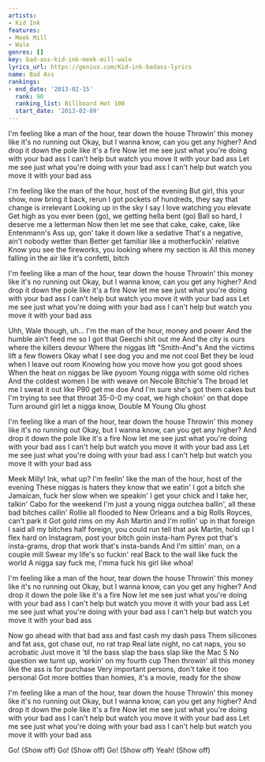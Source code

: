 ```yaml
---
artists:
- Kid Ink
features:
- Meek Mill
- Wale
genres: []
key: bad-ass-kid-ink-meek-mill-wale
lyrics_url: https://genius.com/Kid-ink-badass-lyrics
name: Bad Ass
rankings:
- end_date: '2013-02-15'
  rank: 90
  ranking_list: Billboard Hot 100
  start_date: '2013-02-09'
---
```

I'm feeling like a man of the hour, tear down the house
Throwin' this money like it's no running out
Okay, but I wanna know, can you get any higher?
And drop it down the pole like it's a fire
Now let me see just what you're doing with your bad ass
I can't help but watch you move it with your bad ass
Let me see just what you're doing with your bad ass
I can't help but watch you move it with your bad ass


I'm feeling like the man of the hour, host of the evening
But girl, this your show, now bring it back, rerun
I got pockets of hundreds, they say that change is irrelevant
Looking up in the sky I say I love watching you elevate
Get high as you ever been (go), we getting hella bent (go)
Ball so hard, I deserve me a letterman
Now then let me see that cake, cake, cake, like Entenmann's
Ass up, gon' take it down like a sedative
That's a negative, ain't nobody wetter than
Better get familiar like a motherfuckin' relative
Know you see the fireworks, you looking where my section is
All this money falling in the air like it's confetti, bitch


I'm feeling like a man of the hour, tear down the house
Throwin' this money like it's no running out
Okay, but I wanna know, can you get any higher?
And drop it down the pole like it's a fire
Now let me see just what you're doing with your bad ass
I can't help but watch you move it with your bad ass
Let me see just what you're doing with your bad ass
I can't help but watch you move it with your bad ass


Uhh, Wale though, uh...
I'm the man of the hour, money and power
And the humble ain't feed me so I got that Geechi shit out me
And the city is ours where the killers devour
Where the niggas lift "Smith-And"s
And the victims lift a few flowers
Okay what I see dog you and me not cool
Bet they be loud when I leave out room
Knowing how you move how you got good shoes
When the heat on niggas be like pyoom
Young nigga with some old riches
And the coldest women I be with weave on Necole Bitchie's
The broad let me I sweat it out like P90 get me doe
And I'm sure she's got them cakes but I'm trying to see that throat
35-0-0 my coat, we high chokin' on that dope
Turn around girl let a nigga know, Double M Young Olu ghost


I'm feeling like a man of the hour, tear down the house
Throwin' this money like it's no running out
Okay, but I wanna know, can you get any higher?
And drop it down the pole like it's a fire
Now let me see just what you're doing with your bad ass
I can't help but watch you move it with your bad ass
Let me see just what you're doing with your bad ass
I can't help but watch you move it with your bad ass


Meek Milly! Ink, what up?
I'm feelin' like the man of the hour, host of the evening
These niggas is haters they know that we eatin'
I got a bitch she Jamaican, fuck her slow when we speakin'
I get your chick and I take her, talkin' Cabo for the weekend
I'm just a young nigga outchea ballin', all these bad bitches callin'
Rollie all flooded to New Orleans and a big Rolls Royces, can't park it
Got gold rims on my Ash Martin and I'm rollin' up in that foreign
I said all my bitches half foreign, you could run tell that ask Martin, hold up
I flex hard on Instagram, post your bitch goin insta-ham
Pyrex pot that's insta-grams, drop that work that's insta-bands
And I'm sittin' man, on a couple mill
Swear my life's so fuckin' real
Back to the wall like fuck the world
A nigga say fuck me, I'mma fuck his girl like whoa!


I'm feeling like a man of the hour, tear down the house
Throwin' this money like it's no running out
Okay, but I wanna know, can you get any higher?
And drop it down the pole like it's a fire
Now let me see just what you're doing with your bad ass
I can't help but watch you move it with your bad ass
Let me see just what you're doing with your bad ass
I can't help but watch you move it with your bad ass


Now go ahead with that bad ass and fast cash my dash pass
Them silicones and fat ass, got chase out, no rat trap
Real late night, no cat naps, you so acrobatic
Just move it 'til the bass slap the bass slap like the Mac S
No question we turnt up, workin' on my fourth cup
Then throwin' all this money like the ass is for purchase
Very important persons, don't take it too personal
Got more bottles than homies, it's a movie, ready for the show


I'm feeling like a man of the hour, tear down the house
Throwin' this money like it's no running out
Okay, but I wanna know, can you get any higher?
And drop it down the pole like it's a fire
Now let me see just what you're doing with your bad ass
I can't help but watch you move it with your bad ass
Let me see just what you're doing with your bad ass
I can't help but watch you move it with your bad ass


Go! (Show off)
Go! (Show off)
Go! (Show off)
Yeah! (Show off)
